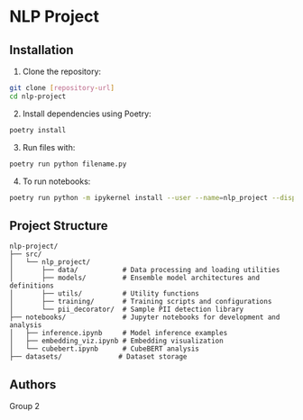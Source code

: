 # NLP Project

## Installation

1. Clone the repository:

```bash
git clone [repository-url]
cd nlp-project
```

2. Install dependencies using Poetry:

```bash
poetry install
```

3. Run files with:

```bash
poetry run python filename.py
```

4. To run notebooks:

```bash
poetry run python -m ipykernel install --user --name=nlp_project --display-name "nlp_project"
```

## Project Structure

```
nlp-project/
├── src/
│   └── nlp_project/
│       ├── data/           # Data processing and loading utilities
│       ├── models/         # Ensemble model architectures and definitions
│       ├── utils/          # Utility functions
│       ├── training/       # Training scripts and configurations
│       └── pii_decorator/  # Sample PII detection library
├── notebooks/              # Jupyter notebooks for development and analysis
│   ├── inference.ipynb     # Model inference examples
│   ├── embedding_viz.ipynb # Embedding visualization
│   └── cubebert.ipynb      # CubeBERT analysis
├── datasets/              # Dataset storage
```

## Authors

Group 2
